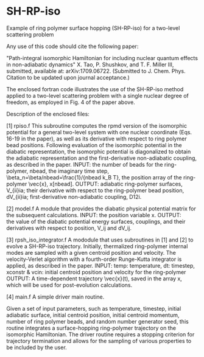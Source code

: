 # SH-RP-iso
Example of ring polymer surface hopping (SH-RP-iso) for a two-level scattering problem

Any use of this code should cite the following paper:

"Path-integral isomorphic Hamiltonian for including nuclear quantum effects in non-adiabatic dynamics"
X. Tao, P. Shushkov, and T. F. Miller III, submitted, available at: arXiv:1709.06722.
(Submitted to J. Chem. Phys.  Citation to be updated upon journal acceptance.)

The enclosed fortran code illustrates the use of the SH-RP-iso method applied to a two-level 
scattering problem with a single nuclear degree of freedom, as employed in Fig. 4 of the paper above.

Description of the enclosed files:

[1] rpiso.f
This subroutine computes the rpmd version of the isomorphic potential for a general 
two-level system with one nuclear coordinate (Eqs. 16-19 in the paper), 
as well as its derivative with respect to ring polymer bead positions. 
Following evaluation of the isomorphic potential in the diabatic representation, 
the isomorphic potential is diagonalized to obtain the adiabatic representation and 
the first-derivative non-adiabatic coupling, as described in the paper.
INPUT:
the number of beads for the ring-polymer, nbead,
the imaginary time step, \beta_n=\beta/nbead=\frac{1}/{nbead k_B T},
the position array of the ring-polymer \vec{x}, x[nbead].
OUTPUT:
adiabatic ring-polymer surfaces, V_{ii}ia; their derivative with respect to the ring-polymer bead
position, dV_{ii}ia; first-derivative non-adiabatic coupling, D12i.

[2] model.f
A module that provides the diabatic physical potential matrix for the subsequent calculations. 
INPUT: 
the position variable x.
OUTPUT:  
the value of the diabatic potential energy surfaces, couplings, and their derivatives with respect
to position, V_ij and dV_ij.

[3] rpsh_iso_integrator.f
A mododule that uses  subroutines in [1] and [2] to evolve a SH-RP-iso trajectory. 
Initially, thermalized ring-polymer internal modes are sampled with a given 
centroid position and velocity. The velocity-Verlet algorithm with a fourth-order 
Runge-Kutta integrator is applied, as described in the paper.
INPUT:
temp: temperature, dt: timestep, 
xconstr & vcin: initial centroid position and velocity for the ring-polymer 
OUTPUT:
A time-dependent trajectory \vec{x}(t), saved in the array x, which will be used for post-evolution calculations.

[4] main.f
A simple driver main routine.

Given a set of input parameters, such as temperature, timestep, initial adiabatic surface,
initial centroid position, initial centroid momentum, number of ring polymer beads, and random number generator seed,
this routine integrates a surface-hopping ring-polymer trajectory on the isomorphic Hamiltonian.
The driver routine requires a stopping criterion for trajectory termination and allows for 
the sampling of various properties to be included by the user.
